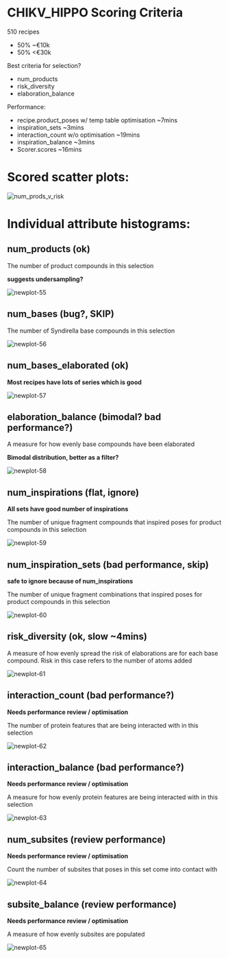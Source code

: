 # CHIKV_HIPPO Scoring Criteria

510 recipes

- 50% ~€10k
- 50% <€30k

Best criteria for selection?

- num_products
- risk_diversity
- elaboration_balance

Performance:

- recipe.product_poses w/ temp table optimisation ~7mins
- inspiration_sets ~3mins
- interaction_count w/o optimisation ~19mins
- inspiration_balance ~3mins
- Scorer.scores ~16mins

# Scored scatter plots:

![num_prods_v_risk](https://github.com/user-attachments/assets/5e90159b-f611-4fbc-b92e-880e540dfea7)

# Individual attribute histograms:

## num_products (ok)

The number of product compounds in this selection

**suggests undersampling?**

![newplot-55](https://github.com/user-attachments/assets/d1af1e2c-2619-4178-9f5d-d12f22afdb6b)

## num_bases (bug?, SKIP)

The number of Syndirella base compounds in this selection

![newplot-56](https://github.com/user-attachments/assets/ddd61ba4-dc94-4f93-b1b1-5d7cdb2b5a52)

## num_bases_elaborated (ok)

**Most recipes have lots of series which is good**

![newplot-57](https://github.com/user-attachments/assets/3ee81660-8c5b-44e5-8f46-c294df786296)


## elaboration_balance (bimodal? bad performance?)

A measure for how evenly base compounds have been elaborated

**Bimodal distribution, better as a filter?**

![newplot-58](https://github.com/user-attachments/assets/36c8ed02-3c97-4d66-a483-d13b51d49c2b)

## num_inspirations (flat, ignore)

**All sets have good number of inspirations**

The number of unique fragment compounds that inspired poses for product compounds in this selection

![newplot-59](https://github.com/user-attachments/assets/fef80714-e8e8-4f04-91ac-95926f454241)

## num_inspiration_sets (bad performance, skip)

**safe to ignore because of num_inspirations**

The number of unique fragment combinations that inspired poses for product compounds in this selection

![newplot-60](https://github.com/user-attachments/assets/992df1f0-b2fc-4229-906a-abb0881031d6)

## risk_diversity (ok, slow ~4mins)

A measure of how evenly spread the risk of elaborations are for each base compound. Risk in this case refers to the number of atoms added

![newplot-61](https://github.com/user-attachments/assets/295934c4-0e80-427a-b460-e82ecc1936ab)

## interaction_count (bad performance?)

**Needs performance review / optimisation**

The number of protein features that are being interacted with in this selection

![newplot-62](https://github.com/user-attachments/assets/cf22b3dc-54c7-46ed-a3db-d62a7c9374da)

## interaction_balance (bad performance?)

**Needs performance review / optimisation**

A measure for how evenly protein features are being interacted with in this selection

![newplot-63](https://github.com/user-attachments/assets/6d52b387-2f65-4086-baed-384388d160a9)

## num_subsites (review performance)

**Needs performance review / optimisation**

Count the number of subsites that poses in this set come into contact with

![newplot-64](https://github.com/user-attachments/assets/4386a5e6-56ed-41d8-b27c-4c1399f77bc2)

## subsite_balance (review performance)

**Needs performance review / optimisation**

A measure of how evenly subsites are populated

![newplot-65](https://github.com/user-attachments/assets/579a79a1-c163-48b7-a246-094698f5dff6)
